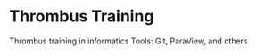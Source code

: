 Thrombus Training
================

Thrombus training in informatics Tools: Git, ParaView, and others

